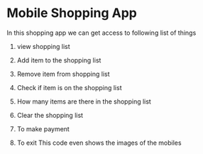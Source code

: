 # Mobile Shopping App
In this shopping app we can get access to following list of things

  1. view shopping list

  2. Add item to the shopping list

  3. Remove item from shopping list

  4. Check if item is on the shopping list
   
  5. How many items are there in the shopping list
   
  6. Clear the shopping list
   
  7. To make payment
   
  8. To exit
This code even shows the images of the mobiles
